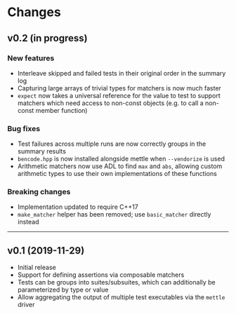 # Changes

## v0.2 (in progress)

### New features
- Interleave skipped and failed tests in their original order in the summary log
- Capturing large arrays of trivial types for matchers is now much faster
- `expect` now takes a universal reference for the value to test to support
  matchers which need access to non-const objects (e.g. to call a non-const
  member function)

### Bug fixes
- Test failures across multiple runs are now correctly groups in the summary
  results
- `bencode.hpp` is now installed alongside mettle when `--vendorize` is used
- Arithmetic matchers now use ADL to find `max` and `abs`, allowing custom
  arithmetic types to use their own implementations of these functions

### Breaking changes
- Implementation updated to require C++17
- `make_matcher` helper has been removed; use `basic_matcher` directly instead

---

## v0.1 (2019-11-29)

- Initial release
- Support for defining assertions via composable matchers
- Tests can be groups into suites/subsuites, which can additionally be
  parameterized by type or value
- Allow aggregating the output of multiple test executables via the `mettle`
  driver
